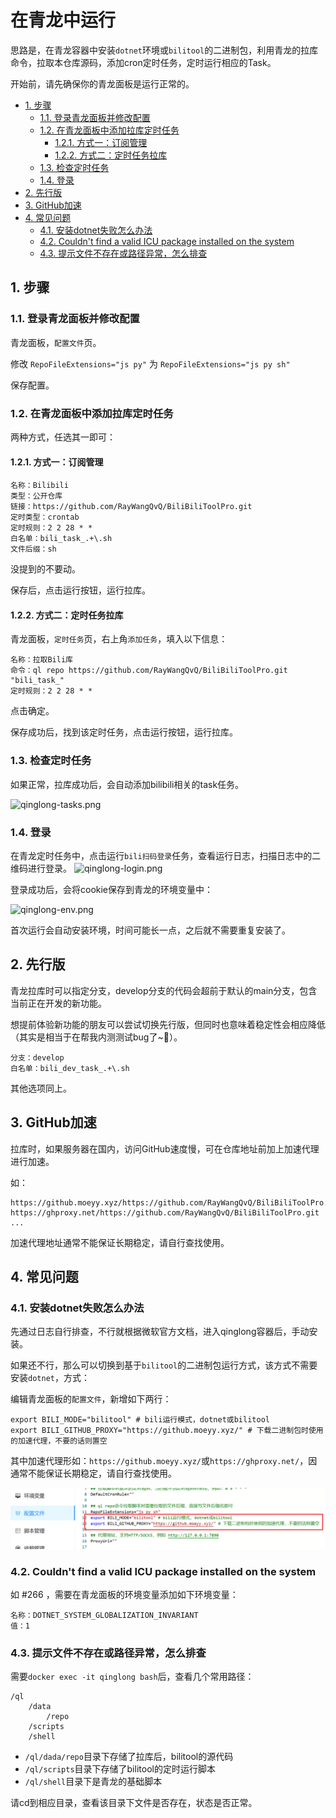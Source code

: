 # 在青龙中运行

思路是，在青龙容器中安装`dotnet`环境或`bilitool`的二进制包，利用青龙的拉库命令，拉取本仓库源码，添加cron定时任务，定时运行相应的Task。

开始前，请先确保你的青龙面板是运行正常的。

<!-- TOC depthFrom:2 -->

- [1. 步骤](#1-步骤)
    - [1.1. 登录青龙面板并修改配置](#11-登录青龙面板并修改配置)
    - [1.2. 在青龙面板中添加拉库定时任务](#12-在青龙面板中添加拉库定时任务)
        - [1.2.1. 方式一：订阅管理](#121-方式一订阅管理)
        - [1.2.2. 方式二：定时任务拉库](#122-方式二定时任务拉库)
    - [1.3. 检查定时任务](#13-检查定时任务)
    - [1.4. 登录](#14-登录)
- [2. 先行版](#2-先行版)
- [3. GitHub加速](#3-github加速)
- [4. 常见问题](#4-常见问题)
    - [4.1. 安装dotnet失败怎么办法](#41-安装dotnet失败怎么办法)
    - [4.2. Couldn't find a valid ICU package installed on the system](#42-couldnt-find-a-valid-icu-package-installed-on-the-system)
    - [4.3. 提示文件不存在或路径异常，怎么排查](#43-提示文件不存在或路径异常怎么排查)

<!-- /TOC -->

## 1. 步骤

### 1.1. 登录青龙面板并修改配置
青龙面板，`配置文件`页。

修改 `RepoFileExtensions="js py"` 为 `RepoFileExtensions="js py sh"`

保存配置。

### 1.2. 在青龙面板中添加拉库定时任务

两种方式，任选其一即可：

#### 1.2.1. 方式一：订阅管理

```
名称：Bilibili
类型：公开仓库
链接：https://github.com/RayWangQvQ/BiliBiliToolPro.git
定时类型：crontab
定时规则：2 2 28 * *
白名单：bili_task_.+\.sh
文件后缀：sh
```

没提到的不要动。

保存后，点击运行按钮，运行拉库。

#### 1.2.2. 方式二：定时任务拉库
青龙面板，`定时任务`页，右上角`添加任务`，填入以下信息：

```
名称：拉取Bili库
命令：ql repo https://github.com/RayWangQvQ/BiliBiliToolPro.git "bili_task_"
定时规则：2 2 28 * *
```

点击确定。

保存成功后，找到该定时任务，点击运行按钮，运行拉库。

### 1.3. 检查定时任务

如果正常，拉库成功后，会自动添加bilibili相关的task任务。

![qinglong-tasks.png](../docs/imgs/qinglong-tasks.png)

### 1.4. 登录

在青龙定时任务中，点击运行`bili扫码登录`任务，查看运行日志，扫描日志中的二维码进行登录。
![qinglong-login.png](../docs/imgs/qinglong-login.png)

登录成功后，会将cookie保存到青龙的环境变量中：

![qinglong-env.png](../docs/imgs/qinglong-env.png)

首次运行会自动安装环境，时间可能长一点，之后就不需要重复安装了。

## 2. 先行版

青龙拉库时可以指定分支，develop分支的代码会超前于默认的main分支，包含当前正在开发的新功能。

想提前体验新功能的朋友可以尝试切换先行版，但同时也意味着稳定性会相应降低（其实是相当于在帮我内测测试bug了~🤨）。

```
分支：develop
白名单：bili_dev_task_.+\.sh
```

其他选项同上。

## 3. GitHub加速

拉库时，如果服务器在国内，访问GitHub速度慢，可在仓库地址前加上加速代理进行加速。

如：

```
https://github.moeyy.xyz/https://github.com/RayWangQvQ/BiliBiliToolPro.git
https://ghproxy.net/https://github.com/RayWangQvQ/BiliBiliToolPro.git
...
```

加速代理地址通常不能保证长期稳定，请自行查找使用。

## 4. 常见问题

### 4.1. 安装dotnet失败怎么办法

先通过日志自行排查，不行就根据微软官方文档，进入qinglong容器后，手动安装。

如果还不行，那么可以切换到基于`bilitool`的二进制包运行方式，该方式不需要安装`dotnet`，方式：

编辑青龙面板的`配置文件`，新增如下两行：

```
export BILI_MODE="bilitool" # bili运行模式，dotnet或bilitool
export BILI_GITHUB_PROXY="https://github.moeyy.xyz/" # 下载二进制包时使用的加速代理，不要的话则置空
```

其中加速代理形如：`https://github.moeyy.xyz/`或`https://ghproxy.net/`，因通常不能保证长期稳定，请自行查找使用。

![qinglong-login.png](../docs/imgs/qinglong-run-as-bilitool.png)

### 4.2. Couldn't find a valid ICU package installed on the system

如 #266 ，需要在青龙面板的环境变量添加如下环境变量：

```
名称：DOTNET_SYSTEM_GLOBALIZATION_INVARIANT
值：1
```

### 4.3. 提示文件不存在或路径异常，怎么排查

需要`docker exec -it qinglong bash`后，查看几个常用路径：

```
/ql
    /data
        /repo
    /scripts
    /shell
```

- `/ql/dada/repo`目录下存储了拉库后，bilitool的源代码
- `/ql/scripts`目录下存储了bilitool的定时运行脚本
- `/ql/shell`目录下是青龙的基础脚本

请cd到相应目录，查看该目录下文件是否存在，状态是否正常。
